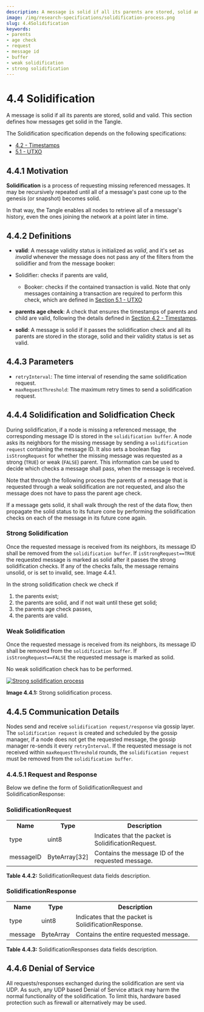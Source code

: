 ```yaml
---
description: A message is solid if all its parents are stored, solid and valid. This section defines how messages get solid in the Tangle. The solidification specification depends on timestamps and UTXO.
image: /img/research-specifications/solidification-process.png
slug: 4.4Solidification
keywords:
- parents
- age check
- request
- message id
- buffer
- weak solidification
- strong solidification
---
```


# 4.4 Solidification

A message is solid if all its parents are stored, solid and valid. This section defines how messages get solid in the Tangle.

The Solidification specification depends on the following specifications:
- [4.2 - Timestamps](./4.2Timestamps)
- [5.1 - UTXO](./5.1UTXO)

## 4.4.1 Motivation

**Solidification** is a process of requesting missing referenced messages. It may be recursively repeated until all of a message's past cone up to the genesis (or snapshot) becomes solid.

In that way, the Tangle enables all nodes to retrieve all of a message's history, even the ones joining the network at a point later in time.

## 4.4.2 Definitions

* **valid**:
  A message validity status is initialized as *valid*, and it's set as *invalid* whenever the message does not pass any of the filters from the solidifier and from the message booker:
* Solidifier: checks if parents are valid,
    * Booker: checks if the contained transaction is valid. Note that only messages containing a transaction are required to perform this check, which are defined in [Section 5.1 - UTXO](./5.1UTXO#validation)

* **parents age check**: A check that ensures the timestamps of parents and child are valid, following the details defined in [Section 4.2 - Timestamps](./4.2Timestamps).
* **solid**: A message is solid if it passes the solidification check and all its parents are stored in the storage, solid and their validity status is set as valid.

## 4.4.3 Parameters

* `retryInterval`: The time interval of resending the same solidification request.
* `maxRequestThreshold`: The maximum retry times to send a solidification request.

## 4.4.4 Solidification and Solidfication Check

During solidification, if a node is missing a referenced message, the corresponding message ID is stored in the `solidification buffer`. A node asks its neighbors for the missing message by sending a `solidification request` containing the message ID.
It also sets a boolean flag `isStrongRequest` for whether the missing message was requested as a strong (`TRUE`) or weak (`FALSE`) parent. This information can be used to decide which checks a message shall pass, when the message is received.

Note that through the following process the parents of a message that is requested through a weak solidification are not requested, and also the message does not have to pass the parent age check.

If a message gets solid, it shall walk through the rest of the data flow, then propagate the solid status to its future cone by performing the solidification checks on each of the message in its future cone again.


### Strong Solidification

Once the requested message is received from its neighbors, its message ID shall be removed from the `solidification buffer`. If `isStrongRequest==TRUE` the requested message is marked as solid after it passes the strong solidification checks. If any of the checks fails, the message remains unsolid, or is set to invalid, see. Image 4.4.1.

In the strong solidification check we check if

1. the parents exist;
2. the parents are solid, and if not wait until these get solid;
3. the parents age check passes,
4. the parents are valid.

### Weak Solidification

Once the requested message is received from its neighbors, its message ID shall be removed from the `solidification buffer`. If `isStrongRequest==FALSE` the requested message is marked as solid.

No weak solidification check has to be performed.


[![Strong solidification process](https://user-images.githubusercontent.com/11289354/117009286-28333200-ad1e-11eb-8d0d-186c8d8ce373.png)](https://user-images.githubusercontent.com/11289354/117009286-28333200-ad1e-11eb-8d0d-186c8d8ce373.png)

**Image 4.4.1:** Strong solidification process.



## 4.4.5 Communication Details

Nodes send and receive `solidification request/response` via gossip layer. The `solidification request` is created and scheduled by the gossip manager, if a node does not get the requested message, the gossip manager re-sends it every `retryInterval`. If the requested message is not received within `maxRequestThreshold` rounds, the `solidification request` must be removed from the `solidification buffer`.

### 4.4.5.1 Request and Response
Below we define the form of SolidificationRequest and SolidificationResponse:

### SolidificationRequest

<table>
    <tbody>
     <tr>
         <th>Name</th>
         <th>Type</th>
         <th>Description</th>
     </tr>
     <tr>
         <td>type</td>
         <td>uint8</td>
         <td>Indicates that the packet is SolidificationRequest.</td>
     </tr>
     <tr>
         <td>messageID</td>
         <td>ByteArray[32]</td>
         <td>Contains the message ID of the requested message.</td>
     </tr>
  </tbody>
 </table>

**Table 4.4.2:** SolidificationRequest data fields description.

### SolidificationResponse

<table>
    <tbody>
     <tr>
         <th>Name</th>
         <th>Type</th>
         <th>Description</th>
     </tr>
     <tr>
         <td>type</td>
         <td>uint8</td>
         <td>Indicates that the packet is SolidificationResponse.</td>
     </tr>
     <tr>
         <td>message</td>
         <td>ByteArray</td>
         <td>Contains the entire requested message.</td>
     </tr>
    </tbody>
 </table>

**Table 4.4.3:** SolidificationResponses data fields description.

## 4.4.6 Denial of Service

All requests/responses exchanged during the solidification are sent via UDP. As such, any UDP based Denial of Service attack may harm the normal functionality of the solidification. To limit this, hardware based protection such as firewall or alternatively may be used.
